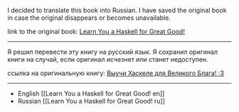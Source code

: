 I decided to translate this book into Russian.
I have saved the original book in case the original disappears or becomes unavailable.

link to the original book:
[Learn You a Haskell for Great Good!](http://learnyouahaskell.com/)

---

Я решил перевести эту книгу на русский язык.
Я сохранил оригинал книги на случай, если оригинал исчезнет или станет недоступен.

ссылка на оригинальную книгу:
[Выучи Хаскеле для Великого Блага! :3](http://learnyouahaskell.com)

---

- English [[Learn You a Haskell for Great Good! en]]
- Russian [[Learn You a Haskell for Great Good! ru]]